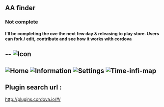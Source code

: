 ## AA finder
### Not complete
#### I'll be completing the ove the next few day & releasing to play store. Users can fork / edit, contribute and see how it works with cordova

--
![Icon](https://raw.github.com/trojanspike/AA-finder/photos/AAicon.png)
---
![Home](https://raw.github.com/trojanspike/AA-finder/photos/screen-shots/home.png)
![Information](https://raw.github.com/trojanspike/AA-finder/photos/screen-shots/information.png)
![Settings](https://raw.github.com/trojanspike/AA-finder/photos/screen-shots/settings.png)
![Time-infi-map](https://raw.github.com/trojanspike/AA-finder/photos/screen-shots/times-info-map.png)
---

Plugin search url :
--------------------
http://plugins.cordova.io/#/
